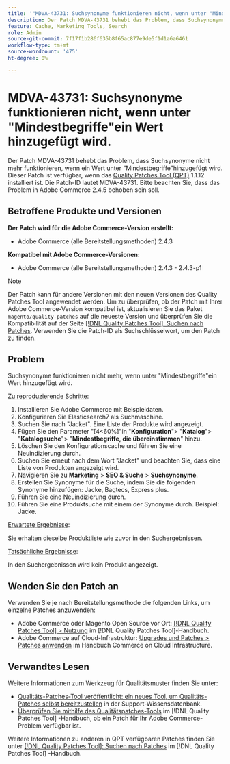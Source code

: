 ```yaml
---
title: '"MDVA-43731: Suchsynonyme funktionieren nicht, wenn unter "Mindestbegriffe für Übereinstimmung"ein Wert hinzugefügt wird."'
description: Der Patch MDVA-43731 behebt das Problem, dass Suchsynonyme nicht mehr funktionieren, wenn ein Wert unter "Mindestbegriffe"hinzugefügt wird. Dieser Patch ist verfügbar, wenn das [Quality Patches Tool (QPT)](https://experienceleague.adobe.com/en/docs/commerce-knowledge-base/kb/announcements/commerce-announcements/magento-quality-patches-released-new-tool-to-self-serve-quality-patches) 1.1.12 installiert ist. Die Patch-ID lautet MDVA-43731. Bitte beachten Sie, dass das Problem in Adobe Commerce 2.4.5 behoben sein soll.
feature: Cache, Marketing Tools, Search
role: Admin
source-git-commit: 7f17f1b286f635b8f65ac877e9de5f1d1a6a6461
workflow-type: tm+mt
source-wordcount: '475'
ht-degree: 0%

---
```


# MDVA-43731: Suchsynonyme funktionieren nicht, wenn unter &quot;Mindestbegriffe&quot;ein Wert hinzugefügt wird.

Der Patch MDVA-43731 behebt das Problem, dass Suchsynonyme nicht mehr funktionieren, wenn ein Wert unter &quot;Mindestbegriffe&quot;hinzugefügt wird. Dieser Patch ist verfügbar, wenn das [Quality Patches Tool (QPT)](https://experienceleague.adobe.com/en/docs/commerce-knowledge-base/kb/announcements/commerce-announcements/magento-quality-patches-released-new-tool-to-self-serve-quality-patches) 1.1.12 installiert ist. Die Patch-ID lautet MDVA-43731. Bitte beachten Sie, dass das Problem in Adobe Commerce 2.4.5 behoben sein soll.

## Betroffene Produkte und Versionen

**Der Patch wird für die Adobe Commerce-Version erstellt:**

* Adobe Commerce (alle Bereitstellungsmethoden) 2.4.3

**Kompatibel mit Adobe Commerce-Versionen:**

* Adobe Commerce (alle Bereitstellungsmethoden) 2.4.3 - 2.4.3-p1

>[!NOTE]
>
>Der Patch kann für andere Versionen mit den neuen Versionen des Quality Patches Tool angewendet werden. Um zu überprüfen, ob der Patch mit Ihrer Adobe Commerce-Version kompatibel ist, aktualisieren Sie das Paket `magento/quality-patches` auf die neueste Version und überprüfen Sie die Kompatibilität auf der Seite [[!DNL Quality Patches Tool]: Suchen nach Patches](https://experienceleague.adobe.com/en/docs/commerce-knowledge-base/kb/announcements/commerce-announcements/magento-quality-patches-released-new-tool-to-self-serve-quality-patches). Verwenden Sie die Patch-ID als Suchschlüsselwort, um den Patch zu finden.

## Problem

Suchsynonyme funktionieren nicht mehr, wenn unter &quot;Mindestbegriffe&quot;ein Wert hinzugefügt wird.

<u>Zu reproduzierende Schritte</u>:

1. Installieren Sie Adobe Commerce mit Beispieldaten.
1. Konfigurieren Sie Elasticsearch7 als Suchmaschine.
1. Suchen Sie nach &quot;Jacket&quot;. Eine Liste der Produkte wird angezeigt.
1. Fügen Sie den Parameter &quot;[4&lt;60%]&quot;in &quot;**Konfiguration**&quot;> &quot;**Katalog**&quot;> &quot;**Katalogsuche**&quot;> &quot;**Mindestbegriffe, die übereinstimmen**&quot; hinzu.
1. Löschen Sie den Konfigurationscache und führen Sie eine Neuindizierung durch.
1. Suchen Sie erneut nach dem Wort &quot;Jacket&quot; und beachten Sie, dass eine Liste von Produkten angezeigt wird.
1. Navigieren Sie zu **Marketing** > **SEO &amp; Suche** > **Suchsynonyme**.
1. Erstellen Sie Synonyme für die Suche, indem Sie die folgenden Synonyme hinzufügen: Jacke, Bagtecs, Express plus.
1. Führen Sie eine Neuindizierung durch.
1. Führen Sie eine Produktsuche mit einem der Synonyme durch. Beispiel: Jacke.

<u>Erwartete Ergebnisse</u>:

Sie erhalten dieselbe Produktliste wie zuvor in den Suchergebnissen.

<u>Tatsächliche Ergebnisse</u>:

In den Suchergebnissen wird kein Produkt angezeigt.

## Wenden Sie den Patch an

Verwenden Sie je nach Bereitstellungsmethode die folgenden Links, um einzelne Patches anzuwenden:

* Adobe Commerce oder Magento Open Source vor Ort: [[!DNL Quality Patches Tool] > Nutzung](/help/tools/quality-patches-tool/usage.md) im [!DNL Quality Patches Tool]-Handbuch.
* Adobe Commerce auf Cloud-Infrastruktur: [Upgrades und Patches > Patches anwenden](https://experienceleague.adobe.com/docs/commerce-cloud-service/user-guide/develop/upgrade/apply-patches.html) im Handbuch Commerce on Cloud Infrastructure.

## Verwandtes Lesen

Weitere Informationen zum Werkzeug für Qualitätsmuster finden Sie unter:

* [Qualitäts-Patches-Tool veröffentlicht: ein neues Tool, um Qualitäts-Patches selbst bereitzustellen](https://experienceleague.adobe.com/en/docs/commerce-knowledge-base/kb/announcements/commerce-announcements/magento-quality-patches-released-new-tool-to-self-serve-quality-patches) in der Support-Wissensdatenbank.
* [Überprüfen Sie mithilfe des Qualitätspatches-Tools](/help/tools/quality-patches-tool/patches-available-in-qpt/check-patch-for-magento-issue-with-magento-quality-patches.md) im [!DNL Quality Patches Tool] -Handbuch, ob ein Patch für Ihr Adobe Commerce-Problem verfügbar ist.

Weitere Informationen zu anderen in QPT verfügbaren Patches finden Sie unter [[!DNL Quality Patches Tool]: Suchen nach Patches](https://experienceleague.adobe.com/tools/commerce-quality-patches/index.html) im [!DNL Quality Patches Tool] -Handbuch.
